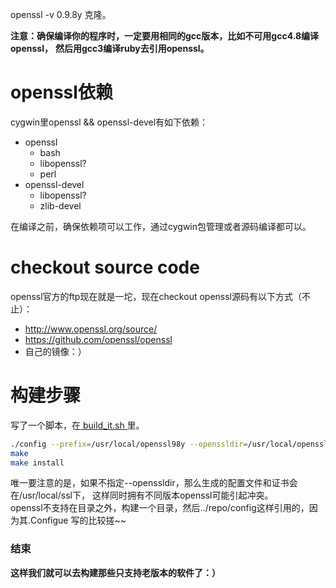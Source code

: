 
openssl -v 0.9.8y 克隆。

**注意：确保编译你的程序时，一定要用相同的gcc版本，比如不可用gcc4.8编译openssl，**
**然后用gcc3编译ruby去引用openssl。**

# openssl依赖
cygwin里openssl && openssl-devel有如下依赖：  
- openssl
  - bash
  - libopenssl?
  - perl
- openssl-devel
  - libopenssl?
  - zlib-devel  

在编译之前，确保依赖项可以工作，通过cygwin包管理或者源码编译都可以。

# checkout source code
openssl官方的ftp现在就是一坨，现在checkout openssl源码有以下方式（不止）：
- http://www.openssl.org/source/
- https://github.com/openssl/openssl
- 自己的镜像：）

# 构建步骤
写了一个脚本，在[ build_it.sh ](build_it.sh)里。  
```bash
./config --prefix=/usr/local/openssl98y --openssldir=/usr/local/openssl98y
make
make install
```
唯一要注意的是，如果不指定--openssldir，那么生成的配置文件和证书会在/usr/local/ssl下，
这样同时拥有不同版本openssl可能引起冲突。  
openssl不支持在目录之外，构建一个目录，然后../repo/config这样引用的，因为其.Configue
写的比较搓~~


### 结束
**这样我们就可以去构建那些只支持老版本的软件了：）**